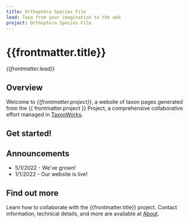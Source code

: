 ```yaml
---
title: Orthoptera Species File
lead: Taxa from your imagination to the web
project: Orthoptera Species File
---
```


# {{frontmatter.title}}
_{{frontmatter.lead}}_

## Overview
Welcome to *{{frontmatter.project}}*, a website of taxon pages generated from the {{ frontmatter.project }} Project, a comprehensive collaborative effort managed in [TaxonWorks](https://taxonworks.org). 

## Get started!
<otu-autocomplete/>

## Announcements
* 5/1/2022 - We've grown!  
* 1/1/2022 - Our website is live!

## Find out more
Learn how to collaborate with the {{frontmatter.title}} project. Contact information, technical details, and more are available at [About](/about).

<script setup>
import OtuAutocomplete from '../components/OtuAutocomplete.vue'
</script>